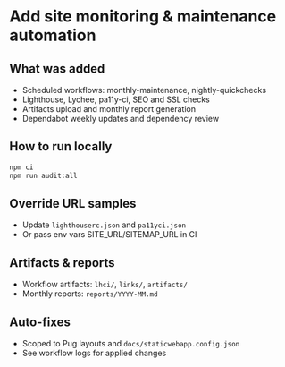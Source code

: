 # Add site monitoring & maintenance automation

## What was added

- Scheduled workflows: monthly-maintenance, nightly-quickchecks
- Lighthouse, Lychee, pa11y-ci, SEO and SSL checks
- Artifacts upload and monthly report generation
- Dependabot weekly updates and dependency review

## How to run locally

```bash
npm ci
npm run audit:all
```

## Override URL samples

- Update `lighthouserc.json` and `pa11yci.json`
- Or pass env vars SITE_URL/SITEMAP_URL in CI

## Artifacts & reports

- Workflow artifacts: `lhci/`, `links/`, `artifacts/`
- Monthly reports: `reports/YYYY-MM.md`

## Auto-fixes

- Scoped to Pug layouts and `docs/staticwebapp.config.json`
- See workflow logs for applied changes
